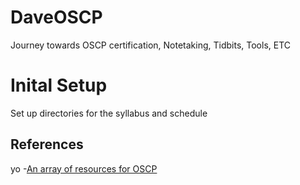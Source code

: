 # DaveOSCP
Journey towards OSCP certification, Notetaking, Tidbits, Tools, ETC

# Inital Setup
Set up directories for the syllabus and schedule


## References
yo
-[An array of resources for OSCP](https://github.com/0x4D31/awesome-oscp#cheatsheets-and-scripts)
